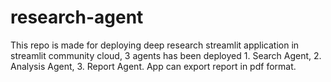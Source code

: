 # research-agent
This repo is made for deploying deep research streamlit application in streamlit community cloud, 3 agents has been deployed 1. Search Agent, 2. Analysis Agent, 3. Report Agent. App can export report in pdf format.
